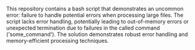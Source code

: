 This repository contains a bash script that demonstrates an uncommon error:  failure to handle potential errors when processing large files. The script lacks error handling, potentially leading to out-of-memory errors or unexpected termination due to failures in the called command ('some_command').  The solution demonstrates robust error handling and memory-efficient processing techniques.